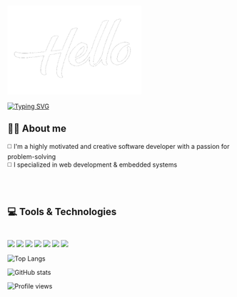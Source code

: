 <div class="mainDiv" >
  <div >
    <img src="Imgs/hellooo.gif" width="300" height="200" alt="missing GIF"  />
 </div>
      
  
  <a href="https://git.io/typing-svg"><img src="https://readme-typing-svg.demolab.com?font=Segoe+Print&color=FFFFFF&duration=2500&pause=100&center=true&multiline=true&repeat=false&width=435&height=200&lines=+Hey...;I'm+Mahmoud;A Software+developer;Welcome+to+my++mind+palace" alt="Typing SVG" /></a>
  
         

</div>


## 🙋‍♂️ About me
◻️ I'm a highly motivated and creative software developer with a passion for problem-solving <br>
◻️ I specialized in web development & embedded systems <br>



<br>
<br>


## 💻 Tools & Technologies <br> <br>
  
![](https://img.shields.io/badge/JS-VUE.js-informational?style=flate&logo=vue.js&logoColor=04dd04&color=04dd04)
![](https://img.shields.io/badge/CSS-Bootstrap-informational?style=flate&logo=bootstrap&logoColor=8A66DF&color=471D87)
![](https://img.shields.io/badge/PHP-Laravel-informational?style=flate&logo=laravel&logoColor=aaffff&color=0404ff)
![](https://img.shields.io/badge/My-SQL-informational?style=flate&logo=mysql&logoColor=57C7E4&color=F29111)
![](https://img.shields.io/badge/C++-problem%20solving-informational?style=flate&logo=Cplusplus&logoColor=5E97D0&color=044F88)
![](https://img.shields.io/badge/Arduino-informationl?style=flate&logo=arduino&logoColor=00979C&color=555555)
![](https://img.shields.io/badge/Dart-Flutter-informational?style=flate&logo=Flutter&logoColor=42A5F5&color=42A5F5)


![Top Langs](https://github-readme-stats.vercel.app/api/top-langs/?username=MahmoudAhmed2003&theme=tokyonight)


![GitHub stats](https://github-readme-stats.vercel.app/api?username=MahmoudAhmed2003&show_icons=true&theme=tokyonight)  


![Profile views](https://gpvc.arturio.dev/MahmoudAhmed2003)  

<style>
  
  .mainDiv{
  align:center;
  background-image:url(Imgs/fireworks.gif);
  background-size:cover;
  }
  
 </style>
  
